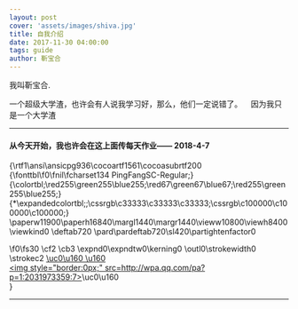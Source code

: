 ```yaml
---
layout: post
cover: 'assets/images/shiva.jpg'
title: 自我介绍
date: 2017-11-30 04:00:00
tags: guide
author: 靳宝合
---
```


<p>我叫靳宝合.</p>


<p >一个超级大学渣，也许会有人说我学习好，那么，他们一定说错了。
    因为我只是一个大学渣</p>


<hr />

<h4 id="heading1">从今天开始，我也许会在这上面传每天作业—— 2018-4-7 </h4>

{\rtf1\ansi\ansicpg936\cocoartf1561\cocoasubrtf200
{\fonttbl\f0\fnil\fcharset134 PingFangSC-Regular;}
{\colortbl;\red255\green255\blue255;\red67\green67\blue67;\red255\green255\blue255;}
{\*\expandedcolortbl;;\cssrgb\c33333\c33333\c33333;\cssrgb\c100000\c100000\c100000;}
\paperw11900\paperh16840\margl1440\margr1440\vieww10800\viewh8400\viewkind0
\deftab720
\pard\pardeftab720\sl420\partightenfactor0

\f0\fs30 \cf2 \cb3 \expnd0\expndtw0\kerning0
\outl0\strokewidth0 \strokec2 <A href="tencent://message/?uin=2031973359&amp;Site=\'d3\'d0\'ca\'c2Q\'ce\'d2&amp;Menu=yes">\uc0\u160  \u160 \
<img style="border:0px;" src=http://wpa.qq.com/pa?p=1:2031973359:7></a>\uc0\u160 \
}

<hr />

